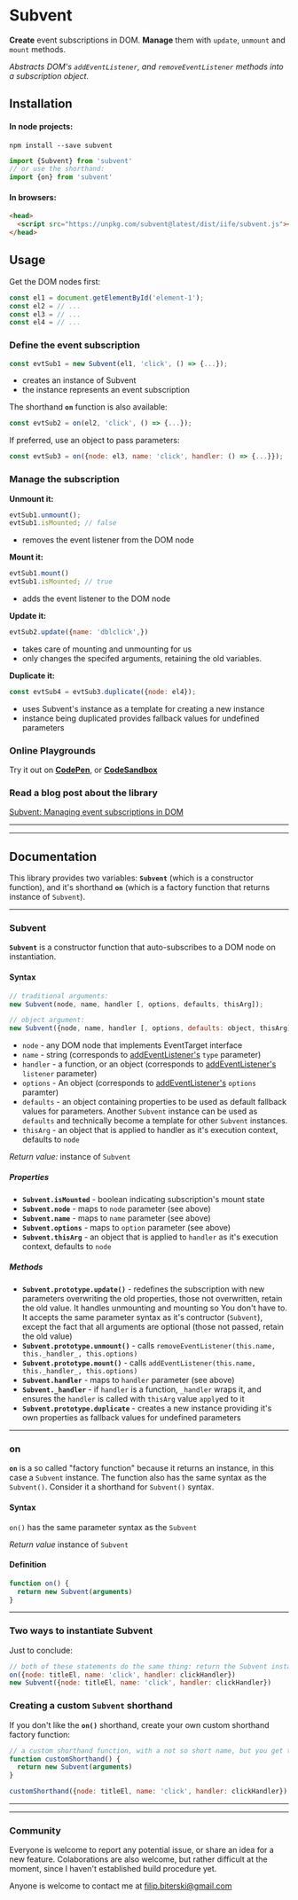 # Subvent
**Create** event subscriptions in DOM. **Manage** them with `update`, `unmount` and `mount` methods.

*Abstracts DOM's `addEventListener`, and `removeEventListener` methods into a subscription object.*

## Installation
#### In node projects:
```
npm install --save subvent
```
```js
import {Subvent} from 'subvent'
// or use the shorthand:
import {on} from 'subvent'
```

#### In browsers:
```html
<head>
  <script src="https://unpkg.com/subvent@latest/dist/iife/subvent.js"></script>
</head>
```

## Usage
Get the DOM nodes first:
```js
const el1 = document.getElementById('element-1');
const el2 = // ...
const el3 = // ...
const el4 = // ...
```

### Define the event subscription
  ```js
  const evtSub1 = new Subvent(el1, 'click', () => {...});
  ```
  - creates an instance of Subvent
  - the instance represents an event subscription

  The shorthand **`on`** function is also available:
  ```js
  const evtSub2 = on(el2, 'click', () => {...});
  ```

  If preferred, use an object to pass parameters:
  ```js
  const evtSub3 = on({node: el3, name: 'click', handler: () => {...}});
  ```

### Manage the subscription

  **Unmount it:**
  ```js
  evtSub1.unmount();
  evtSub1.isMounted; // false
  ```
  - removes the event listener from the DOM node

  **Mount it:**
  ```js
  evtSub1.mount()
  evtSub1.isMounted; // true
  ```
  - adds the event listener to the DOM node

  **Update it:**
  ```js
  evtSub2.update({name: 'dblclick',})
  ```
  - takes care of mounting and unmounting for us
  - only changes the specifed arguments, retaining the old variables.

  **Duplicate it:**
  ```js
  const evtSub4 = evtSub3.duplicate({node: el4});
  ```
  - uses Subvent's instance as a template for creating a new instance
  - instance being duplicated provides fallback values for undefined parameters

### Online Playgrounds
  Try it out on **[CodePen](https://codepen.io/filibit/pen/KKpXLjb)**, or **[CodeSandbox](https://codesandbox.io/s/subvent-playground-ttde9)**

### Read a blog post about the library
  [Subvent: Managing event subscriptions in DOM](https://dev.to/filibit/subvent-js-managing-dom-event-subscriptions-39g1)
___
___
## Documentation
This library provides two variables: **`Subvent`** (which is a constructor function), and it's shorthand **`on`** (which is a factory function that returns instance of `Subvent`).
___
### Subvent
  **`Subvent`** is a constructor function that auto-subscribes to a DOM node on instantiation.

  #### Syntax
  ```js
  // traditional arguments:
  new Subvent(node, name, handler [, options, defaults, thisArg]);

  // object argument:
  new Subvent({node, name, handler [, options, defaults: object, thisArg]});
  ```
  - `node` - any DOM node that implements EventTarget interface
  - `name` - string (corresponds to [addEventListener's](https://developer.mozilla.org/en-US/docs/Web/API/EventTarget/addEventListener#Syntax) `type` parameter)
  - `handler` - a function, or an object (corresponds to [addEventListener's](https://developer.mozilla.org/en-US/docs/Web/API/EventTarget/addEventListener#Syntax) `listener` parameter)
  - `options` - An object (corresponds to [addEventListener's](https://developer.mozilla.org/en-US/docs/Web/API/EventTarget/addEventListener#Syntax) `options` paramter)
  - `defaults` - an object containing properties to be used as default fallback values for parameters. Another `Subvent` instance can be used as `defaults` and technically become a template for other `Subvent` instances.
  - `thisArg` - an object that is applied to handler as it's execution context, defaults to `node`

  *Return value:*
  instance of `Subvent`

##### Properties
  - **`Subvent.isMounted`** - boolean indicating subscription's mount state
  - **`Subvent.node`** - maps to `node` parameter (see above)
  - **`Subvent.name`** - maps to `name` parameter (see above)
  - **`Subvent.options`** - maps to `option` parameter (see above)
  - **`Subvent.thisArg`** - an object that is applied to `handler` as it's execution context, defaults to `node`


##### Methods
  - **`Subvent.prototype.update()`** - redefines the subscription with new parameters overwriting the old properties, those not overwritten, retain the old value. It handles unmounting and mounting so You don't have to. It accepts the same parameter syntax as it's contructor (`Subvent`), except the fact that all arguments are optional (those not passed, retain the old value)
  - **`Subvent.prototype.unmount()`** - calls `removeEventListener(this.name, this._handler_, this.options)`
  - **`Subvent.prototype.mount()`** - calls `addEventListener(this.name, this._handler_, this.options)`
  - **`Subvent.handler`** - maps to `handler` parameter (see above)
  - **`Subvent._handler`** - if `handler` is a function, `_handler` wraps it, and ensures the `handler` is called with `thisArg` value `apply`ed to it
  - **`Subvent.prototype.duplicate`** - creates a new instance providing it's own properties as fallback values for undefined parameters
___
### on
**`on`** is a so called "factory function" because it returns an instance, in this case a `Subvent` instance. The function also has the same syntax as the `Subvent()`. Consider it a shorthand for `Subvent()` syntax.

#### Syntax
`on()` has the same parameter syntax as the `Subvent`

*Return value*
instance of `Subvent`

#### Definition
```js
function on() {
  return new Subvent(arguments)
}
```
___
### Two ways to instantiate Subvent
Just to conclude:
```js
// both of these statements do the same thing: return the Subvent instance
on({node: titleEl, name: 'click', handler: clickHandler})
new Subvent({node: titleEl, name: 'click', handler: clickHandler})
```
### Creating a custom `Subvent` shorthand
  If you don't like the **`on()`** shorthand, create your own custom shorthand factory function:
  ```js
  // a custom shorthand function, with a not so short name, but you get the point
  function customShorthand() {
    return new Subvent(arguments)
  }

  customShorthand({node: titleEl, name: 'click', handler: clickHandler})
  ```
___
___
### Community
Everyone is welcome to report any potential issue, or share an idea for a new feature.
Colaborations are also welcome, but rather difficult at the moment, since I haven't established build procedure yet.

Anyone is welcome to contact me at filip.biterski@gmail.com
